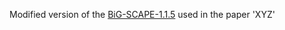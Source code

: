 Modified version of the [BiG-SCAPE-1.1.5](https://github.com/medema-group/BiG-SCAPE) used in the paper 'XYZ'
